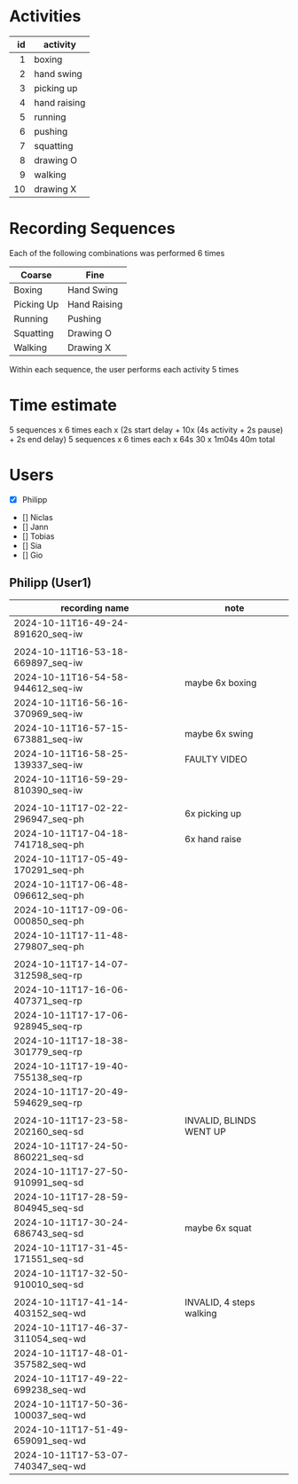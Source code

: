 # Activities
|   id | activity     |
| ---: | ------------ |
|    1 | boxing       |
|    2 | hand swing   |
|    3 | picking up   |
|    4 | hand raising |
|    5 | running      |
|    6 | pushing      |
|    7 | squatting    |
|    8 | drawing O    |
|    9 | walking      |
|   10 | drawing X    |

# Recording Sequences
Each of the following combinations was performed 6 times

| Coarse     | Fine         |
| ---------- | ------------ |
| Boxing     | Hand Swing   |
| Picking Up | Hand Raising |
| Running    | Pushing      |
| Squatting  | Drawing O    |
| Walking    | Drawing X    |

Within each sequence, the user performs each activity 5 times


# Time estimate

5 sequences x 6 times each x (2s start delay + 10x (4s activity + 2s pause) + 2s end delay)
5 sequences x 6 times each x 64s
30 x 1m04s
40m total

# Users
- [x] Philipp
- [] Niclas
- [] Jann
- [] Tobias
- [] Sia
- [] Gio

## Philipp (User1)
| recording name                    | note                     |
| --------------------------------- | ------------------------ |
| 2024-10-11T16-49-24-891620_seq-iw |                          |
|                                   |                          |
| 2024-10-11T16-53-18-669897_seq-iw |                          |
| 2024-10-11T16-54-58-944612_seq-iw | maybe 6x boxing          |
| 2024-10-11T16-56-16-370969_seq-iw |                          |
| 2024-10-11T16-57-15-673881_seq-iw | maybe 6x swing           |
| 2024-10-11T16-58-25-139337_seq-iw | FAULTY VIDEO             |
| 2024-10-11T16-59-29-810390_seq-iw |                          |
|                                   |                          |
| 2024-10-11T17-02-22-296947_seq-ph | 6x picking up            |
| 2024-10-11T17-04-18-741718_seq-ph | 6x hand raise            |
| 2024-10-11T17-05-49-170291_seq-ph |                          |
| 2024-10-11T17-06-48-096612_seq-ph |                          |
| 2024-10-11T17-09-06-000850_seq-ph |                          |
| 2024-10-11T17-11-48-279807_seq-ph |                          |
|                                   |                          |
| 2024-10-11T17-14-07-312598_seq-rp |                          |
| 2024-10-11T17-16-06-407371_seq-rp |                          |
| 2024-10-11T17-17-06-928945_seq-rp |                          |
| 2024-10-11T17-18-38-301779_seq-rp |                          |
| 2024-10-11T17-19-40-755138_seq-rp |                          |
| 2024-10-11T17-20-49-594629_seq-rp |                          |
|                                   |                          |
| 2024-10-11T17-23-58-202160_seq-sd | INVALID, BLINDS WENT UP  |
| 2024-10-11T17-24-50-860221_seq-sd |                          |
| 2024-10-11T17-27-50-910991_seq-sd |                          |
| 2024-10-11T17-28-59-804945_seq-sd |                          |
| 2024-10-11T17-30-24-686743_seq-sd | maybe 6x squat           |
| 2024-10-11T17-31-45-171551_seq-sd |                          |
| 2024-10-11T17-32-50-910010_seq-sd |                          |
|                                   |                          |
| 2024-10-11T17-41-14-403152_seq-wd | INVALID, 4 steps walking |
| 2024-10-11T17-46-37-311054_seq-wd |                          |
| 2024-10-11T17-48-01-357582_seq-wd |                          |
| 2024-10-11T17-49-22-699238_seq-wd |                          |
| 2024-10-11T17-50-36-100037_seq-wd |                          |
| 2024-10-11T17-51-49-659091_seq-wd |                          |
| 2024-10-11T17-53-07-740347_seq-wd |                          |

